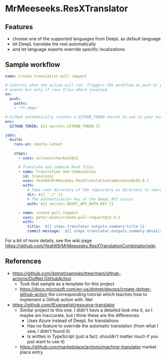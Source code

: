 # MrMeeseeks.ResXTranslator

## Features

- choose one of the supported languages from DeepL as default language
- let DeepL translate the rest automatically
- and let language experts override specific localizations

## Sample workflow

```yml
name: Create translation pull request

# Controls when the action will run. Triggers the workflow on push or pull request
# events but only if resx files where involved
on:
  push:
    paths:
    - '**.resx'

# GitHub automatically creates a GITHUB_TOKEN secret to use in your workflow.
env:
  GITHUB_TOKEN: ${{ secrets.GITHUB_TOKEN }}

jobs:
  build:
    runs-on: ubuntu-latest
    
    steps:
      - uses: actions/checkout@v2

      # Translate and combine ResX files
      - name: Translation and Combination
        id: translator
        uses: Yeah69/MrMeeseeks.ResXTranslationCombinator@v69.0.1
        with:
          # Take root directory of the repository as directory to search for the ResX files
          dir: ${{ './' }}
          # The authentication key of the DeepL API access
          auth: ${{ secrets.DEEPL_API_AUTH_KEY }}

      - name: create-pull-request
        uses: peter-evans/create-pull-request@v3.9.2
        with:
          title: '${{ steps.translator.outputs.summary-title }}'
          commit-message: '${{ steps.translator.outputs.summary-details }}'
```

For a bit of more details, see the wiki page https://github.com/Yeah69/MrMeeseeks.ResXTranslationCombinator/wiki.

## References

- https://github.com/dotnet/samples/tree/main/github-actions/DotNet.GitHubAction
  - Took that sample as a template for this project
  - https://docs.microsoft.com/en-us/dotnet/devops/create-dotnet-github-action the corresponding tutorial which teaches how to implement a Github action with .Net
- https://github.com/IEvangelist/resource-translator
  - Similar project to this one. I didn't have a detailed look into it, so I maybe am inaccurate, but I think these are the differences:
    - Uses Azure instead of DeepL for translations
    - Has no feature to override the automatic translation (from what I saw, I didn't found it)
    - Is written in TypeScript (just a fact; shouldn't matter much if you just want to use it)
  - https://github.com/marketplace/actions/machine-translator market place entry
